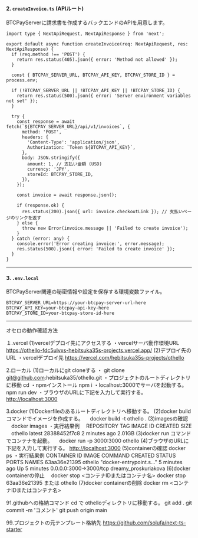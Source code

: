 #### 2. `createInvoice.ts` (APIルート)

BTCPayServerに請求書を作成するバックエンドのAPIを用意します。

```tsx
import type { NextApiRequest, NextApiResponse } from 'next';

export default async function createInvoice(req: NextApiRequest, res: NextApiResponse) {
  if (req.method !== 'POST') {
    return res.status(405).json({ error: 'Method not allowed' });
  }

  const { BTCPAY_SERVER_URL, BTCPAY_API_KEY, BTCPAY_STORE_ID } = process.env;

  if (!BTCPAY_SERVER_URL || !BTCPAY_API_KEY || !BTCPAY_STORE_ID) {
    return res.status(500).json({ error: 'Server environment variables not set' });
  }

  try {
    const response = await fetch(`${BTCPAY_SERVER_URL}/api/v1/invoices`, {
      method: 'POST',
      headers: {
        'Content-Type': 'application/json',
        Authorization: `Token ${BTCPAY_API_KEY}`,
      },
      body: JSON.stringify({
        amount: 1, // 支払い金額 (USD)
        currency: 'JPY',
        storeId: BTCPAY_STORE_ID,
      }),
    });

    const invoice = await response.json();

    if (response.ok) {
      res.status(200).json({ url: invoice.checkoutLink }); // 支払いページのリンクを返す
    } else {
      throw new Error(invoice.message || 'Failed to create invoice');
    }
  } catch (error: any) {
    console.error('Error creating invoice:', error.message);
    res.status(500).json({ error: 'Failed to create invoice' });
  }
}
```

---

#### 3. `.env.local`

BTCPayServer関連の秘密情報や設定を保存する環境変数ファイル。

```env
BTCPAY_SERVER_URL=https://your-btcpay-server-url-here
BTCPAY_API_KEY=your-btcpay-api-key-here
BTCPAY_STORE_ID=your-btcpay-store-id-here
```

---

オセロの動作確認方法

１.vercel
(1)vercelデプロイ先にアクセスする
・vercelサーバ動作環境URL
https://othello-fdc5ulvxs-hebitsuka35s-projects.vercel.app/
(2)デプロイ先のURL
・vercelデプロイ先
https://vercel.com/hebitsuka35s-projects/othello

2.ローカル
(1)ローカルにgit cloneする
・
git clone git@github.com:hebitsuka35/othello.git
・プロジェクトのルートディレクトリに移動
cd
・npmインストール
npm i
・localhost:3000でサーバを起動する。
npm run dev
・ブラウザのURLに下記を入力して実行する。
<http://localhost:3000>

3.docker
(1)Dockerfileのあるルートディレクトリへ移動する。
(2)docker build コマンドでイメージを作成する。
　docker build -t othello .
(3)imagesの確認
　docker images
・実行結果例
　REPOSITORY TAG IMAGE ID CREATED SIZE
　othello latest 28388452f7c8 2 minutes ago 2.01GB
(3)docker run コマンドでコンテナを起動。
　docker run -p 3000:3000 othello
(4)ブラウザのURLに下記を入力して実行する。
<http://localhost:3000>
(5)containerの確認
docker ps
・実行結果例
CONTAINER ID IMAGE COMMAND CREATED STATUS PORTS NAMES
63aa36e21395 othello "docker-entrypoint.s…" 5 minutes ago Up 5 minutes 0.0.0.0:3000->3000/tcp dreamy_proskuriakova
(6)docker containerの停止
　docker stop <コンテナIDまたはコンテナ名>
docker stop 63aa36e21395 または othello
(7)docker containerの削除
docker rm <コンテナIDまたはコンテナ名>

91.githubへの格納コマンド
cd で othelloディレクトリに移動する。
git add .
git commit -m 'コメント'
git push origin main

99.プロジェクトの元テンプレート格納先
https://github.com/solufa/next-ts-starter

```

```
